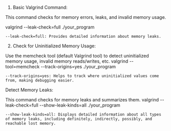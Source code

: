 1. Basic Valgrind Command:

This command checks for memory errors, leaks, and invalid memory usage.

valgrind --leak-check=full ./your_program

    --leak-check=full: Provides detailed information about memory leaks.

2. Check for Uninitialized Memory Usage:

Use the memcheck tool (default Valgrind tool) to detect uninitialized memory usage, invalid memory reads/writes, etc.
valgrind --tool=memcheck --track-origins=yes ./your_program

    --track-origins=yes: Helps to track where uninitialized values come from, making debugging easier.


Detect Memory Leaks:

This command checks for memory leaks and summarizes them.
valgrind --leak-check=full --show-leak-kinds=all ./your_program

    --show-leak-kinds=all: Displays detailed information about all types of memory leaks, including definitely, indirectly, possibly, and reachable lost memory.

